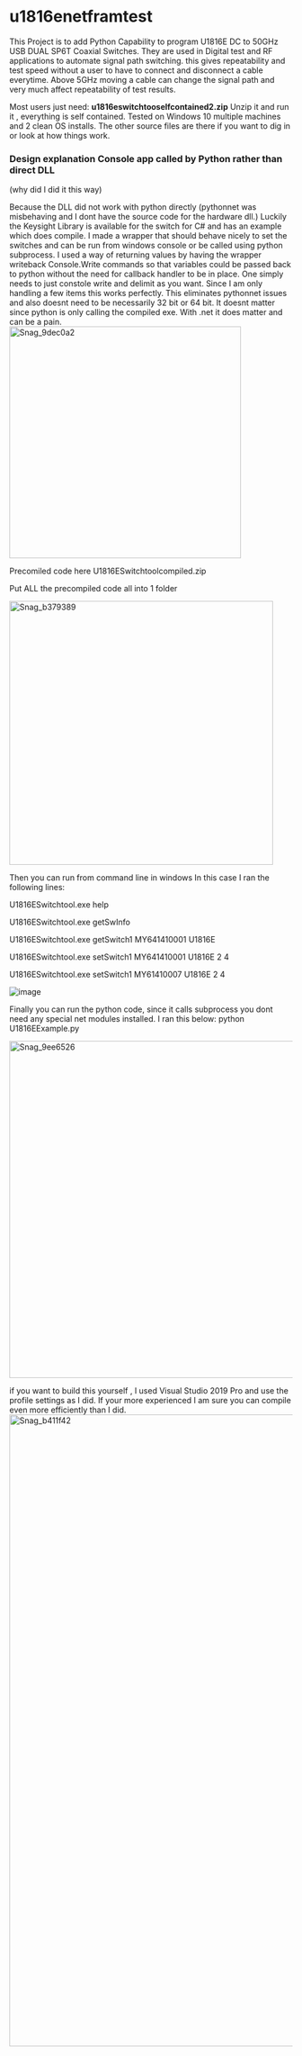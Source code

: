 # u1816enetframtest
This Project is to add Python Capability to program U1816E DC to 50GHz  USB DUAL SP6T Coaxial Switches. They are used in Digital test and RF applications to automate signal path switching. this gives repeatability and test speed without a user to have to connect and disconnect a cable everytime. Above 5GHz moving a cable can change the signal path and very much affect repeatability of test results.  

Most users just need: <b>u1816eswitchtooselfcontained2.zip</b> Unzip it and run it , everything is self contained. Tested on Windows 10 multiple machines and 2 clean OS installs. The other source files are there if you want to dig in or look at how things work. 


<H3>Design explanation Console app called by Python rather than direct DLL</H3>  (why did I did it this way)<p>
Because the DLL did not work with python directly (pythonnet was misbehaving and I dont have the source code for the hardware dll.) Luckily the Keysight Library is available for the switch for C# and has an example which does compile. I made a wrapper that should behave nicely to set the switches and can be run from windows console or be called using python subprocess. I used a way of returning values by having the wrapper writeback Console.Write commands so that variables could be passed back to python without the need for callback handler to be in place. One simply needs to  just constole write and delimit as you want. Since I am only handling a few items this works perfectly. This eliminates pythonnet issues and also doesnt need to be necessarily 32 bit or 64 bit. It doesnt matter since python is only calling the compiled exe. With .net it does matter and can be a pain.  


<img width="412" alt="Snag_9dec0a2" src="https://user-images.githubusercontent.com/11721205/193296996-69ca90fc-b89d-451d-9bc0-529151dc32f3.png">


Precomiled code here
U1816ESwitchtoolcompiled.zip

Put ALL the precompiled code all into 1 folder

<img width="469" alt="Snag_b379389" src="https://user-images.githubusercontent.com/11721205/193356417-722c3e2e-fc85-4cd7-b0aa-22a69e09556f.png">



Then you can run from command line in windows
In this case I ran the following lines:

U1816ESwitchtool.exe help

U1816ESwitchtool.exe getSwInfo

U1816ESwitchtool.exe getSwitch1 MY641410001 U1816E

U1816ESwitchtool.exe setSwitch1 MY641410001 U1816E 2 4

U1816ESwitchtool.exe setSwitch1 MY61410007 U1816E 2 4

![image](https://user-images.githubusercontent.com/11721205/193299974-1fca85c8-8023-4fbb-bb0b-a76bd22836da.png)


Finally you can run the python code, since it calls subprocess you dont need any special net modules installed. 
I ran this below:
python U1816EExample.py

<img width="599" alt="Snag_9ee6526" src="https://user-images.githubusercontent.com/11721205/193300480-8a9b46f2-90c8-467c-8665-6408baa58a31.png">


if you want to build this yourself , I used Visual Studio 2019 Pro
and use the profile settings as I did. If your more experienced I am sure you can compile even more efficiently than I did.
<img width="1123" alt="Snag_b411f42" src="https://user-images.githubusercontent.com/11721205/193357685-636c7cdd-0049-4544-94c9-9cb51800be15.png">
